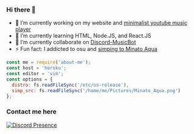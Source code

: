 ### Hi there 👋

- 🔭 I’m currently working on my website and [minimalist youtube music player](https://github.com/MiracleCherryPie/pptr-youtube-music)
- 🌱 I’m currently learning HTML, Node.JS, and React.JS
- 👯 I’m currently collaborate on [Discord-MusicBot](https://github.com/SudhanPlayz/Discord-MusicBot)
- ⚡ Fun fact: I addicted to osu and [simping to Minato Aqua](https://user-images.githubusercontent.com/91181632/185744125-5ffaf0d7-c842-4550-96da-d5e0eab5fcac.png)

```js
const me = require('about-me');
const host = 'heroku';
const editor = 'vim';
const options = {
  distro: fs.readFileSync('/etc/os-release'),
  simp_src: fs.readFileSync('/home/me/Pictures/Minato_Aqua.png')
};
```

### Contact me here
[![Discord Presence](https://lanyard.cnrad.dev/api/899869470145802260)](https://discord.com/users/899869470145802260)
